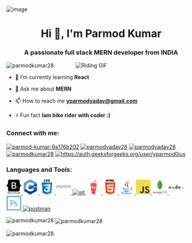 ![image](https://github.com/ParmodKumar28/ParmodKumar28/assets/91540271/9dcbfe64-5f26-4b1a-a41c-ff3f4ffd2e05)<h1 align="center">Hi 👋, I'm Parmod Kumar</h1>
<h3 align="center">A passionate full stack MERN developer from INDIA</h3>
<!-- Coding GIF -->
<img src="https://firefly.adobe.com/public/t2i?id=urn%3Aaaid%3Asc%3AAP%3A66ac512f-9799-4827-b749-1e14c4dd6bf8&ff_channel=shared_link&ff_source=Text2Image" alt="" style="float: right; margin-right: 20px; width: 300px;">
<!-- Riding image or GIF -->
<img align="right" src="https://cdn.dribbble.com/users/1162077/screenshots/3848914/programmer.gif" alt="Riding GIF" style="float: right; margin-right: 20px; width: 300px;">

<p align="left"> <img src="https://komarev.com/ghpvc/?username=parmodkumar28&label=Profile%20views&color=0e75b6&style=flat" alt="parmodkumar28" /> </p>

- 🌱 I’m currently learning **React**

- 💬 Ask me about **MERN**

- 📫 How to reach me **yparmodyadav@gmail.com**

- ⚡ Fun fact **Iam bike rider with coder :)**

<h3 align="left">Connect with me:</h3>
<p align="left">
<a href="https://linkedin.com/in/parmod-kumar-9a176b202" target="blank"><img align="center" src="https://raw.githubusercontent.com/rahuldkjain/github-profile-readme-generator/master/src/images/icons/Social/linked-in-alt.svg" alt="parmod-kumar-9a176b202" height="30" width="40" /></a>
<a href="https://instagram.com/parmodyadav28" target="blank"><img align="center" src="https://raw.githubusercontent.com/rahuldkjain/github-profile-readme-generator/master/src/images/icons/Social/instagram.svg" alt="parmodyadav28" height="30" width="40" /></a>
<a href="https://www.youtube.com/@parmodyadav28" target="blank"><img align="center" src="https://raw.githubusercontent.com/rahuldkjain/github-profile-readme-generator/master/src/images/icons/Social/youtube.svg" alt="parmodyadav28" height="30" width="40" /></a>
<a href="https://www.leetcode.com/parmodkumar28" target="blank"><img align="center" src="https://raw.githubusercontent.com/rahuldkjain/github-profile-readme-generator/master/src/images/icons/Social/leet-code.svg" alt="parmodkumar28" height="30" width="40" /></a>
<a href="https://auth.geeksforgeeks.org/user/yparmod0ius/?utm_source=geeksforgeeks&utm_medium=my_profile&utm_campaign=auth_user" target="blank"><img align="center" src="https://raw.githubusercontent.com/rahuldkjain/github-profile-readme-generator/master/src/images/icons/Social/geeks-for-geeks.svg" alt="https://auth.geeksforgeeks.org/user/yparmod0ius" height="30" width="40" /></a>
</p>

<h3 align="left">Languages and Tools:</h3>
<p align="left"> <a href="https://getbootstrap.com" target="_blank" rel="noreferrer"> <img src="https://raw.githubusercontent.com/devicons/devicon/master/icons/bootstrap/bootstrap-plain-wordmark.svg" alt="bootstrap" width="40" height="40"/> </a> <a href="https://www.w3schools.com/cpp/" target="_blank" rel="noreferrer"> <img src="https://raw.githubusercontent.com/devicons/devicon/master/icons/cplusplus/cplusplus-original.svg" alt="cplusplus" width="40" height="40"/> </a> <a href="https://www.w3schools.com/css/" target="_blank" rel="noreferrer"> <img src="https://raw.githubusercontent.com/devicons/devicon/master/icons/css3/css3-original-wordmark.svg" alt="css3" width="40" height="40"/> </a> <a href="https://expressjs.com" target="_blank" rel="noreferrer"> <img src="https://raw.githubusercontent.com/devicons/devicon/master/icons/express/express-original-wordmark.svg" alt="express" width="40" height="40"/> </a> <a href="https://git-scm.com/" target="_blank" rel="noreferrer"> <img src="https://www.vectorlogo.zone/logos/git-scm/git-scm-icon.svg" alt="git" width="40" height="40"/> </a> <a href="https://gulpjs.com" target="_blank" rel="noreferrer"> <img src="https://raw.githubusercontent.com/devicons/devicon/master/icons/gulp/gulp-plain.svg" alt="gulp" width="40" height="40"/> </a> <a href="https://www.w3.org/html/" target="_blank" rel="noreferrer"> <img src="https://raw.githubusercontent.com/devicons/devicon/master/icons/html5/html5-original-wordmark.svg" alt="html5" width="40" height="40"/> </a> <a href="https://www.java.com" target="_blank" rel="noreferrer"> <img src="https://raw.githubusercontent.com/devicons/devicon/master/icons/java/java-original.svg" alt="java" width="40" height="40"/> </a> <a href="https://developer.mozilla.org/en-US/docs/Web/JavaScript" target="_blank" rel="noreferrer"> <img src="https://raw.githubusercontent.com/devicons/devicon/master/icons/javascript/javascript-original.svg" alt="javascript" width="40" height="40"/> </a> <a href="https://www.mongodb.com/" target="_blank" rel="noreferrer"> <img src="https://raw.githubusercontent.com/devicons/devicon/master/icons/mongodb/mongodb-original-wordmark.svg" alt="mongodb" width="40" height="40"/> </a> <a href="https://nodejs.org" target="_blank" rel="noreferrer"> <img src="https://raw.githubusercontent.com/devicons/devicon/master/icons/nodejs/nodejs-original-wordmark.svg" alt="nodejs" width="40" height="40"/> </a> <a href="https://www.photoshop.com/en" target="_blank" rel="noreferrer"> <img src="https://raw.githubusercontent.com/devicons/devicon/master/icons/photoshop/photoshop-line.svg" alt="photoshop" width="40" height="40"/> </a> <a href="https://postman.com" target="_blank" rel="noreferrer"> <img src="https://www.vectorlogo.zone/logos/getpostman/getpostman-icon.svg" alt="postman" width="40" height="40"/> </a> </p>

<p><img align="left" src="https://github-readme-stats.vercel.app/api/top-langs?username=parmodkumar28&show_icons=true&locale=en&layout=compact" alt="parmodkumar28" /></p>

<p>&nbsp;<img align="center" src="https://github-readme-stats.vercel.app/api?username=parmodkumar28&show_icons=true&locale=en" alt="parmodkumar28" /></p>

<p><img align="center" src="https://github-readme-streak-stats.herokuapp.com/?user=parmodkumar28&" alt="parmodkumar28" /></p>

